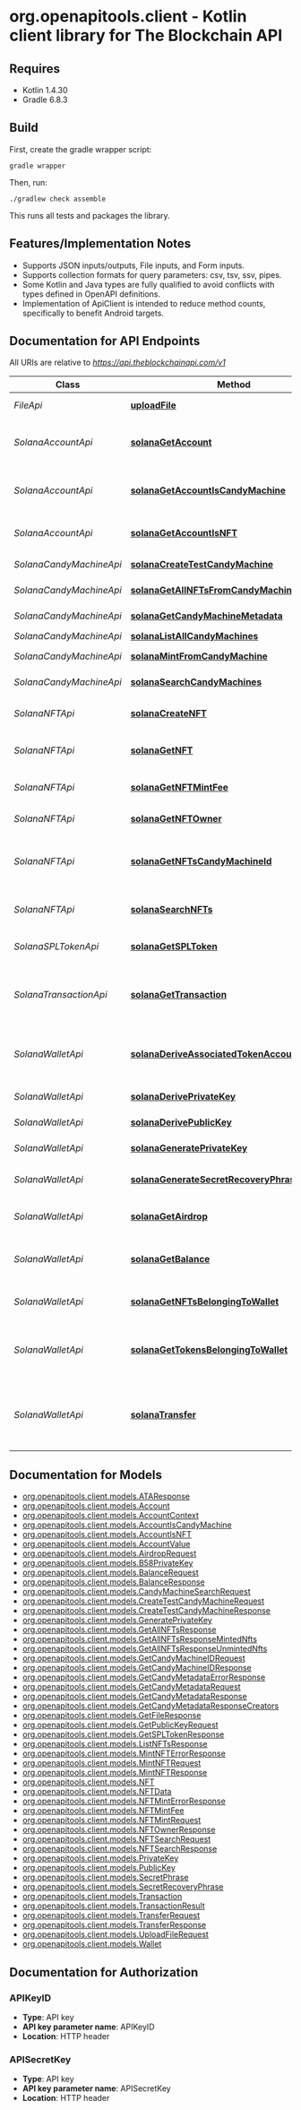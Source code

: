 # org.openapitools.client - Kotlin client library for The Blockchain API

## Requires

* Kotlin 1.4.30
* Gradle 6.8.3

## Build

First, create the gradle wrapper script:

```
gradle wrapper
```

Then, run:

```
./gradlew check assemble
```

This runs all tests and packages the library.

## Features/Implementation Notes

* Supports JSON inputs/outputs, File inputs, and Form inputs.
* Supports collection formats for query parameters: csv, tsv, ssv, pipes.
* Some Kotlin and Java types are fully qualified to avoid conflicts with types defined in OpenAPI definitions.
* Implementation of ApiClient is intended to reduce method counts, specifically to benefit Android targets.

<a name="documentation-for-api-endpoints"></a>
## Documentation for API Endpoints

All URIs are relative to *https://api.theblockchainapi.com/v1*

Class | Method | HTTP request | Description
------------ | ------------- | ------------- | -------------
*FileApi* | [**uploadFile**](docs/FileApi.md#uploadfile) | **POST** /file | Upload a file
*SolanaAccountApi* | [**solanaGetAccount**](docs/SolanaAccountApi.md#solanagetaccount) | **GET** /solana/account/{network}/{public_key} | Get the details of an account on Solana
*SolanaAccountApi* | [**solanaGetAccountIsCandyMachine**](docs/SolanaAccountApi.md#solanagetaccountiscandymachine) | **GET** /solana/account/{network}/{public_key}/is_candy_machine | Get if account is candy machine
*SolanaAccountApi* | [**solanaGetAccountIsNFT**](docs/SolanaAccountApi.md#solanagetaccountisnft) | **GET** /solana/account/{network}/{public_key}/is_nft | Get if account is NFT
*SolanaCandyMachineApi* | [**solanaCreateTestCandyMachine**](docs/SolanaCandyMachineApi.md#solanacreatetestcandymachine) | **POST** /solana/nft/candy_machine | Create a test CM
*SolanaCandyMachineApi* | [**solanaGetAllNFTsFromCandyMachine**](docs/SolanaCandyMachineApi.md#solanagetallnftsfromcandymachine) | **GET** /solana/nft/candy_machine/{network}/{candy_machine_id}/nfts | Get CM's NFTs  
*SolanaCandyMachineApi* | [**solanaGetCandyMachineMetadata**](docs/SolanaCandyMachineApi.md#solanagetcandymachinemetadata) | **POST** /solana/nft/candy_machine/metadata | Get a CM's metadata 
*SolanaCandyMachineApi* | [**solanaListAllCandyMachines**](docs/SolanaCandyMachineApi.md#solanalistallcandymachines) | **GET** /solana/nft/candy_machine/list | List all CMs
*SolanaCandyMachineApi* | [**solanaMintFromCandyMachine**](docs/SolanaCandyMachineApi.md#solanamintfromcandymachine) | **POST** /solana/nft/candy_machine/mint | Mint from a CM
*SolanaCandyMachineApi* | [**solanaSearchCandyMachines**](docs/SolanaCandyMachineApi.md#solanasearchcandymachines) | **POST** /solana/nft/candy_machine/search | Search CMs
*SolanaNFTApi* | [**solanaCreateNFT**](docs/SolanaNFTApi.md#solanacreatenft) | **POST** /solana/nft | Create an NFT on Solana
*SolanaNFTApi* | [**solanaGetNFT**](docs/SolanaNFTApi.md#solanagetnft) | **GET** /solana/nft/{network}/{mint_address} | Get an NFT's metadata
*SolanaNFTApi* | [**solanaGetNFTMintFee**](docs/SolanaNFTApi.md#solanagetnftmintfee) | **GET** /solana/nft/mint/fee | Get the NFT mint fee
*SolanaNFTApi* | [**solanaGetNFTOwner**](docs/SolanaNFTApi.md#solanagetnftowner) | **GET** /solana/nft/{network}/{mint_address}/owner | Get owner of an NFT
*SolanaNFTApi* | [**solanaGetNFTsCandyMachineId**](docs/SolanaNFTApi.md#solanagetnftscandymachineid) | **POST** /solana/nft/candy_machine_id | Get the ID of the candy machine of an NFT 
*SolanaNFTApi* | [**solanaSearchNFTs**](docs/SolanaNFTApi.md#solanasearchnfts) | **POST** /solana/nft/search | Search NFTs on Solana
*SolanaSPLTokenApi* | [**solanaGetSPLToken**](docs/SolanaSPLTokenApi.md#solanagetspltoken) | **GET** /solana/spl-token/{network}/{public_key} | Get SPL token metadata
*SolanaTransactionApi* | [**solanaGetTransaction**](docs/SolanaTransactionApi.md#solanagettransaction) | **GET** /solana/transaction/{network}/{tx_signature} | Get the details of a transaction made on Solana
*SolanaWalletApi* | [**solanaDeriveAssociatedTokenAccountAddress**](docs/SolanaWalletApi.md#solanaderiveassociatedtokenaccountaddress) | **GET** /solana/wallet/{public_key}/associated_token_account/{mint_address} | Derive an associated token account address
*SolanaWalletApi* | [**solanaDerivePrivateKey**](docs/SolanaWalletApi.md#solanaderiveprivatekey) | **POST** /solana/wallet/private_key | Derive private key
*SolanaWalletApi* | [**solanaDerivePublicKey**](docs/SolanaWalletApi.md#solanaderivepublickey) | **POST** /solana/wallet/public_key | Derive public key
*SolanaWalletApi* | [**solanaGeneratePrivateKey**](docs/SolanaWalletApi.md#solanagenerateprivatekey) | **POST** /solana/wallet/generate/private_key | Generate private key
*SolanaWalletApi* | [**solanaGenerateSecretRecoveryPhrase**](docs/SolanaWalletApi.md#solanageneratesecretrecoveryphrase) | **POST** /solana/wallet/generate/secret_recovery_phrase | Generate secret phrase
*SolanaWalletApi* | [**solanaGetAirdrop**](docs/SolanaWalletApi.md#solanagetairdrop) | **POST** /solana/wallet/airdrop | Get an airdrop on devnet
*SolanaWalletApi* | [**solanaGetBalance**](docs/SolanaWalletApi.md#solanagetbalance) | **POST** /solana/wallet/balance | Get wallet's balance in SOL or any SPL
*SolanaWalletApi* | [**solanaGetNFTsBelongingToWallet**](docs/SolanaWalletApi.md#solanagetnftsbelongingtowallet) | **GET** /solana/wallet/{network}/{public_key}/nfts | Get address's NFTs
*SolanaWalletApi* | [**solanaGetTokensBelongingToWallet**](docs/SolanaWalletApi.md#solanagettokensbelongingtowallet) | **GET** /solana/wallet/{network}/{public_key}/tokens | Get address's tokens and respective balances
*SolanaWalletApi* | [**solanaTransfer**](docs/SolanaWalletApi.md#solanatransfer) | **POST** /solana/wallet/transfer | Transfer SOL, a token, or an NFT to another address


<a name="documentation-for-models"></a>
## Documentation for Models

 - [org.openapitools.client.models.ATAResponse](docs/ATAResponse.md)
 - [org.openapitools.client.models.Account](docs/Account.md)
 - [org.openapitools.client.models.AccountContext](docs/AccountContext.md)
 - [org.openapitools.client.models.AccountIsCandyMachine](docs/AccountIsCandyMachine.md)
 - [org.openapitools.client.models.AccountIsNFT](docs/AccountIsNFT.md)
 - [org.openapitools.client.models.AccountValue](docs/AccountValue.md)
 - [org.openapitools.client.models.AirdropRequest](docs/AirdropRequest.md)
 - [org.openapitools.client.models.B58PrivateKey](docs/B58PrivateKey.md)
 - [org.openapitools.client.models.BalanceRequest](docs/BalanceRequest.md)
 - [org.openapitools.client.models.BalanceResponse](docs/BalanceResponse.md)
 - [org.openapitools.client.models.CandyMachineSearchRequest](docs/CandyMachineSearchRequest.md)
 - [org.openapitools.client.models.CreateTestCandyMachineRequest](docs/CreateTestCandyMachineRequest.md)
 - [org.openapitools.client.models.CreateTestCandyMachineResponse](docs/CreateTestCandyMachineResponse.md)
 - [org.openapitools.client.models.GeneratePrivateKey](docs/GeneratePrivateKey.md)
 - [org.openapitools.client.models.GetAllNFTsResponse](docs/GetAllNFTsResponse.md)
 - [org.openapitools.client.models.GetAllNFTsResponseMintedNfts](docs/GetAllNFTsResponseMintedNfts.md)
 - [org.openapitools.client.models.GetAllNFTsResponseUnmintedNfts](docs/GetAllNFTsResponseUnmintedNfts.md)
 - [org.openapitools.client.models.GetCandyMachineIDRequest](docs/GetCandyMachineIDRequest.md)
 - [org.openapitools.client.models.GetCandyMachineIDResponse](docs/GetCandyMachineIDResponse.md)
 - [org.openapitools.client.models.GetCandyMetadataErrorResponse](docs/GetCandyMetadataErrorResponse.md)
 - [org.openapitools.client.models.GetCandyMetadataRequest](docs/GetCandyMetadataRequest.md)
 - [org.openapitools.client.models.GetCandyMetadataResponse](docs/GetCandyMetadataResponse.md)
 - [org.openapitools.client.models.GetCandyMetadataResponseCreators](docs/GetCandyMetadataResponseCreators.md)
 - [org.openapitools.client.models.GetFileResponse](docs/GetFileResponse.md)
 - [org.openapitools.client.models.GetPublicKeyRequest](docs/GetPublicKeyRequest.md)
 - [org.openapitools.client.models.GetSPLTokenResponse](docs/GetSPLTokenResponse.md)
 - [org.openapitools.client.models.ListNFTsResponse](docs/ListNFTsResponse.md)
 - [org.openapitools.client.models.MintNFTErrorResponse](docs/MintNFTErrorResponse.md)
 - [org.openapitools.client.models.MintNFTRequest](docs/MintNFTRequest.md)
 - [org.openapitools.client.models.MintNFTResponse](docs/MintNFTResponse.md)
 - [org.openapitools.client.models.NFT](docs/NFT.md)
 - [org.openapitools.client.models.NFTData](docs/NFTData.md)
 - [org.openapitools.client.models.NFTMintErrorResponse](docs/NFTMintErrorResponse.md)
 - [org.openapitools.client.models.NFTMintFee](docs/NFTMintFee.md)
 - [org.openapitools.client.models.NFTMintRequest](docs/NFTMintRequest.md)
 - [org.openapitools.client.models.NFTOwnerResponse](docs/NFTOwnerResponse.md)
 - [org.openapitools.client.models.NFTSearchRequest](docs/NFTSearchRequest.md)
 - [org.openapitools.client.models.NFTSearchResponse](docs/NFTSearchResponse.md)
 - [org.openapitools.client.models.PrivateKey](docs/PrivateKey.md)
 - [org.openapitools.client.models.PublicKey](docs/PublicKey.md)
 - [org.openapitools.client.models.SecretPhrase](docs/SecretPhrase.md)
 - [org.openapitools.client.models.SecretRecoveryPhrase](docs/SecretRecoveryPhrase.md)
 - [org.openapitools.client.models.Transaction](docs/Transaction.md)
 - [org.openapitools.client.models.TransactionResult](docs/TransactionResult.md)
 - [org.openapitools.client.models.TransferRequest](docs/TransferRequest.md)
 - [org.openapitools.client.models.TransferResponse](docs/TransferResponse.md)
 - [org.openapitools.client.models.UploadFileRequest](docs/UploadFileRequest.md)
 - [org.openapitools.client.models.Wallet](docs/Wallet.md)


<a name="documentation-for-authorization"></a>
## Documentation for Authorization

<a name="APIKeyID"></a>
### APIKeyID

- **Type**: API key
- **API key parameter name**: APIKeyID
- **Location**: HTTP header

<a name="APISecretKey"></a>
### APISecretKey

- **Type**: API key
- **API key parameter name**: APISecretKey
- **Location**: HTTP header

